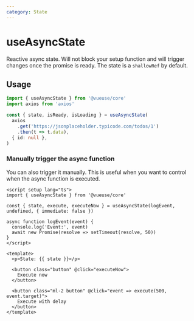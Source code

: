 ```yaml
---
category: State
---
```


# useAsyncState

Reactive async state. Will not block your setup function and will trigger changes once the promise is ready. The state is a `shallowRef` by default.

## Usage

```ts
import { useAsyncState } from '@vueuse/core'
import axios from 'axios'

const { state, isReady, isLoading } = useAsyncState(
  axios
    .get('https://jsonplaceholder.typicode.com/todos/1')
    .then(t => t.data),
  { id: null },
)
```

### Manually trigger the async function

You can also trigger it manually. This is useful when you want to control when the async function is executed.

```vue
<script setup lang="ts">
import { useAsyncState } from '@vueuse/core'

const { state, execute, executeNow } = useAsyncState(logEvent, undefined, { immediate: false })

async function logEvent(event) {
  console.log('Event:', event)
  await new Promise(resolve => setTimeout(resolve, 50))
}
</script>

<template>
  <p>State: {{ state }}</p>

  <button class="button" @click="executeNow">
    Execute now
  </button>

  <button class="ml-2 button" @click="event => execute(500, event.target)">
    Execute with delay
  </button>
</template>
```
